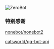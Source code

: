 ![ZeroBot](https://socialify.git.ci/wdvxdr1123/ZeroBot/image?description=1&descriptionEditable=%E4%B8%80%E4%B8%AA%E5%9F%BA%E4%BA%8Ego-cqhttp%E7%9A%84%E6%9C%BA%E5%99%A8%E4%BA%BAGo%E5%BC%80%E5%8F%91%E6%A1%86%E6%9E%B6.%E7%9B%AE%E5%89%8D%E5%A4%A7%E8%87%B4%E5%8A%9F%E8%83%BD%E5%B7%B2%E5%AE%8C%E6%88%90%EF%BC%8C%0A%E4%BD%86%E5%B0%9A%E5%A4%84%E4%BA%8E%E4%B8%8D%E7%A8%B3%E5%AE%9A%E9%98%B6%E6%AE%B5%EF%BC%8C%E9%9A%8F%E6%97%B6%E5%8F%AF%E8%83%BD%E5%8F%91%E7%94%9F%E4%B8%8D%E5%85%BC%E5%AE%B9%E6%9B%B4%E6%96%B0&font=Source%20Code%20Pro&forks=1&language=1&pattern=Circuit%20Board&stargazers=1&theme=Light)

### 特别感谢

[nonebot/nonebot2](https://github.com/nonebot/nonebot2)

[catsworld/qq-bot-api](https://github.com/catsworld/qq-bot-api)